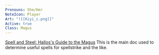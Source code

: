 ```yaml
---
Pronouns: She/Her
NoteIcon: Player
Art: "![[Kiyi_c.png]]"
Active: true
Class: Magus
---
```


[Spell and Steel: Hallos's Guide to the Magus](https://docs.google.com/document/d/1hY1pR6Nik3e9aIgBwSA70DvPjWLjJ6G7rWpi3Tu563o/edit)
This is the main doc used to determine useful spells for spellstrike and the like.

